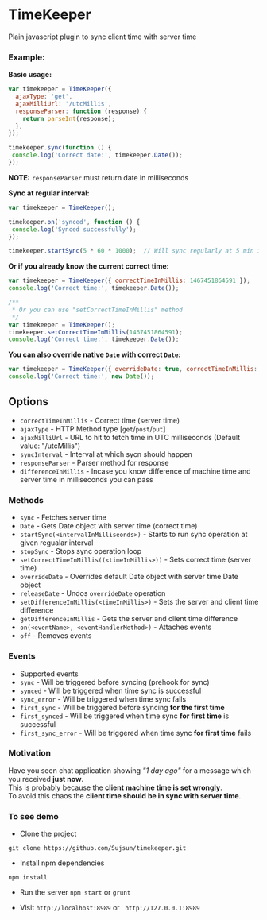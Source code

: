 # TimeKeeper
Plain javascript plugin to sync client time with server time

### Example:
**Basic usage:**
```javascript
var timekeeper = TimeKeeper({
  ajaxType: 'get',
  ajaxMilliUrl: '/utcMillis',
  responseParser: function (response) {
    return parseInt(response);
  },
});

timekeeper.sync(function () {
 console.log('Correct date:', timekeeper.Date());
});
```
**NOTE:** `responseParser` must return date in milliseconds

**Sync at regular interval:**
```javascript
var timekeeper = TimeKeeper();

timekeeper.on('synced', function () {
 console.log('Synced successfully');
});

timekeeper.startSync(5 * 60 * 1000);  // Will sync regularly at 5 min interval
```

**Or if you already know the current correct time:**
```javascript
var timekeeper = TimeKeeper({ correctTimeInMillis: 1467451864591 });
console.log('Correct time:', timekeeper.Date());

/**
 * Or you can use "setCorrectTimeInMillis" method
 */
var timekeeper = TimeKeeper();
timekeeper.setCorrectTimeInMillis(1467451864591);
console.log('Correct time:', timekeeper.Date());
```

**You can also override native `Date` with correct `Date`:**
```javascript
var timekeeper = TimeKeeper({ overrideDate: true, correctTimeInMillis: 1467451864591 });
console.log('Correct time:', new Date());
```

## Options
- `correctTimeInMillis` - Correct time (server time)
- `ajaxType` - HTTP Method type [`get`/`post`/`put`]
- `ajaxMilliUrl` - URL to hit to fetch time in UTC milliseconds (Default value: "/utcMillis")
- `syncInterval` - Interval at which sycn should happen
- `responseParser` - Parser method for response
- `differenceInMillis` - Incase you know difference of machine time and server time in milliseconds you can pass

### Methods
- `sync` - Fetches server time
- `Date` - Gets Date object with server time (correct time)
- `startSync(<intervalInMilliseonds>)` - Starts to run sync operation at given regualar interval
- `stopSync` - Stops sync operation loop
- `setCorrectTimeInMillis((<timeInMillis>))` - Sets correct time (server time)
- `overrideDate` - Overrides default Date object with server time Date object
- `releaseDate` - Undos `overrideDate` operation
- `setDifferenceInMillis(<timeInMillis>)` - Sets the server and client time difference
- `getDifferenceInMillis` - Gets the server and client time difference
- `on(<eventName>, <eventHandlerMethod>)` - Attaches events
- `off` - Removes events

### Events
- Supported events
 - `sync` - Will be triggered before syncing (prehook for sync)
 - `synced` - Will be triggered when time sync is successful
 - `sync_error` - Will be triggered when time sync fails
 - `first_sync` - Will be triggered before syncing **for the first time**
 - `first_synced` - Will be triggered when time sync **for first time** is successful
 - `first_sync_error` - Will be triggered when time sync **for first time** fails

### Motivation
Have you seen chat application showing _"1 day ago"_ for a message which you received **just now**. <br/>
This is probably because the **client machine time is set wrongly**. <br/>
To avoid this chaos the **client time should be in sync with server time**. <br/>

### To see demo
- Clone the project
```
git clone https://github.com/Sujsun/timekeeper.git
```

- Install npm dependencies
```
npm install 
```

- Run the server
`npm start` or `grunt`

- Visit
`http://localhost:8989` or ` http://127.0.0.1:8989`

